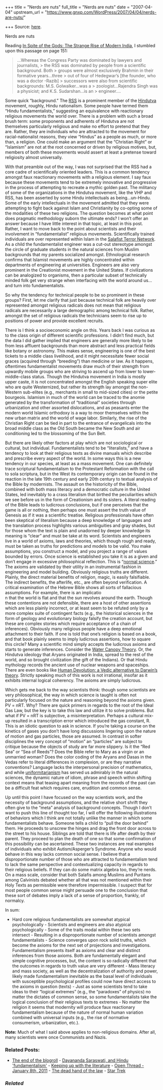 +++
title = "Nerds are nuts"
full_title = "Nerds are nuts"
date = "2007-04-04"
upstream_url = "https://www.gnxp.com/WordPress/2007/04/04/nerds-are-nuts/"

+++
Source: [here](https://www.gnxp.com/WordPress/2007/04/04/nerds-are-nuts/).

Nerds are nuts

Reading [In Spite of the Gods: The Strange Rise of Modern India](https://www.amazon.com/Spite-Gods-Strange-Modern-India/dp/0385514743/ref=pd_bbs_sr_1/002-9954258-8060061?ie=UTF8&s=books&qid=1175666384&sr=8-1), I stumbled upon this passage on page 151:

> …Whereas the Congress Party was dominated by lawyers and journalists, > the RSS was dominated by people from a scientific background. Both > groups were almost exclusively Brahmin in their formative years…three > out of four of Hedegwar’s \[the founder, who was a doctor -Razib\] > successors were also from scientific backgrounds: M.S. Golwalker…was a > zoologist…Rajendra Singh was a physicist; and K.S. Sudarshan…is an > engineer….

Some quick “background.” The [RSS](https://en.wikipedia.org/wiki/Rashtriya_Swayamsevak_Sangh) is a prominent member of the [Hindutva](https://en.wikipedia.org/wiki/Hindutva) movement, roughly, Hindu nationalism. Some people have termed them “Hindu fundamentalists,” suggesting an equivalence with reactionary religious movements the world over. There is a problem with such a broad brush term: some proponents and adherents of Hindutva are not themselves particularly religious and make no effort to pretend that they are. Rather, they are individuals who are attracted to the movement for racial-nationalist reasons, they view “Hindus” as a people as much, or more than, a religion. One could make an argument that the “Christian Right” or “Islamism” are not at the root concerned or driven by religious motives, but, members of both these movements would assert at least a pretense toward religiosity almost universally.

With that preamble out of the way, I was not surprised that the RSS had a core cadre of scientifically oriented leaders. This is a common tendency amongst faux reactionary movements with a religious element. I say faux because these movements tend to be extremely innovative and progressive in the process of attempting to recreate a mythic golden past. The militancy of some of the organizations in the Hindutva movement, like the VHP and RSS, has been asserted by some Hindu intellectuals as being…un-Hindu. Some of the early intellectuals in the movement admitted that they were attempting to fight back against Islam and Christianity by co-opting some of the modalities of these two religions. The question becomes at what point does pragmatic methodology suborn the ultimate ends? I won’t offer an answer because I have little interest in that topic, at least in this post. Rather, I want to move back to the point about scientists and their involvement in “fundamentalist” religious movements. Scientifically trained individuals are over represented within Islam in the [Salafist Terror Network](https://www.gnxp.com/blog/2005/07/profile-of-salafi-jihadists.php). As a child the fundamentalist engineer was a cut-out stereotype amongst the circle of graduate students in the natural sciences from Muslim backgrounds that my parents socialized amongst. Ethnological research confirms that Islamist movements are highly concentrated within departments of engineering at universities. Engineers are also very prominent in the Creationist movement in the United States. If civilizations can be analogized to organisms, then a particular subset of technically minded folk get very strange when interfacing with the world around us…and turn into fundamentalists.

So why the tendency for technical people to be so prominent in these groups? First, let me clarify that just because technical folk are heavily over represented amongst religious radicals does not mean that religious radicals are necessarily a large demographic among technical folk. Rather, amongst the set of religious radicals the technicians seem to rise up to positions of power and provide excellent recruits.

There is I think a socioeconomic angle on this. Years back I was curious as to the class origin of different scientific professions. I didn’t find much, but the data I did gather implied that engineers are generally more likely to be from less affluent backgrounds than more abstract and less practical fields like botany or astronomy. This makes sense, engineering is one of the best tickets to a middle class livelihood, and it might necessitate fewer social graces (acquired through “breeding”) than medicine or law. As it happens, oftentimes fundamentalist movements draw much of their strength from upwardly mobile groups who are striving to ascend up from lower to lower-middle-class status. Though the Hindutva movement in India is mostly upper caste, it is not concentrated amongst the English speaking super elite who are quite Westernized, but rather its strength lay amongst the non-Western sub-elites (e.g., merchants in small to mid-sized cities) or the petite bourgeois. Islamism in much of the world can be traced to the anomie generated by the transformation of “traditional” societies through urbanization and other assorted dislocations, and as peasants enter the modern world Islamic orthodoxy is a way to moor themselves within the new urban matrix and the world of wage labor. Similarly, the rise of the Christian Right can be tied in part to the entrance of evangelicals into the broad middle class as the Old South became the New South and air conditioning led to the blossoming of the Sun Belt.

But there are likely other factors at play which are not sociological or cultural, but individual. Fundamentalists tend to be “literalists,” and have a tendency to look at their religious texts as divine manuals which describe and prescribe every aspect of the world. In some ways this is a new tendency in our species, at least as a mass movement. One can definitely trace scriptural fundamentalism to the Protestant Reformation with the call to sola scriptura, but in the West its contemporary origin can be found in the reaction in the late 19th century and early 20th century to textual analysis of the Bible by modernists. The assault on the historicity of the Bible, combined with both mass literacy and a democratic culture in the United States, led inevitably to a crass literalism that birthed the peculiarities which we see before us in the form of Creationism and its sisters. A literal reading of the Bible leads to ludicrous conclusions, but if one perceives that the game is all or nothing, then perhaps one must assert the truth value of Genesis as if it was a scientific treatise. Religious professionals have often been skeptical of literalism because a deep knowledge of languages and the translation process highlights various ambiguities and gray shades, but for those whom the text is plain and unadorned by deeper knowledge its meaning is “clear” and must be take at its word. Scientists and engineers live in a world of axioms, laws and theories, which though rough and ready, must be taken as truths for predictions and models to be valid. You make assumptions, you construct a model, and you project a range of values bounded by errors. Once science is established you take it is as a given and don’t engage in excessive philosophical reflection. This is “[normal science](https://en.wikipedia.org/wiki/Normal_science).” The axioms are validated by their utility in an instrumental fashion in engineering and model building. Obviously religious truths are different. Plainly, the direct material benefits of religion, magic, is easily falsifiable. The indirect benefits, the afterlife, etc., are often beyond verification. A critical examination of the Hebrew Bible shows all sorts of fallacious assumptions. For example, there is an implicatio  
n that the world is flat and that the sun revolves around the earth. Though these contentions are not defensible, there are a host of other assertions which are less plainly incorrect, or at least seem to be refuted only by a more complex suite of contingent facts (e.g., the historical sciences in the form of geology and evolutionary biology falsify the creation account, but these are complex stories which require acceptance of a chain of inferences). Obviously many religious people have a deep emotional attachment to their faith. If one is told that one’s religion is based on a book, and that book plainly seems to imply ludicrous assertions, how to square this circle? Many a scientific mind simply accepts the ludicrous axioms and starts to generate inferences. Consider the [Water Canopy Theory](http://www.godandscience.org/youngearth/canopy.html). Or, the Hindutva ideology that Aryans originated in India, spread to the rest of the world, and so brought civilization (the gift of the Indians). Or that Hindu mythology records the ancient use of nuclear weapons and spaceships. There are even books like [Human Devolution: a Vedic alternative to Darwin’s theory](https://www.amazon.com/Human-Devolution-alternative-Darwins-theory/dp/0892133341/ref=pd_bbs_sr_1/002-9954258-8060061?ie=UTF8&s=books&qid=1175674970&sr=1-1). Strictly speaking much of this work is not irrational, insofar as it exhibits internal logical coherency. The axioms are simply ludicrous.

Which gets me back to the way scientists think: though some scientists are very philosophical, the way in which science is taught is often not particularly focused on the nature and reasoning beyond the axioms given. PV = nRT. Why? There are quick primers in regards to the root of the Ideal Gas Law, but the key is to take this law and utilize it to solve problems. But what if PV = nRT is subjective, a misinterpretation. Perhaps a cultural mix-up resulted in a transcription error which introduced the gas constant, R. This is an idiotic question to ask in science. If you’re taking a course on the kinetics of gases you don’t have long discussions lingering upon the nature of motion and gas particles, those are assumed. In contrast in softer disciplines the very concept of “motion” an “particles” are subject to critique because the objects of study are far more slippery. Is it the “Red Sea” or “Sea of Reeds”? Does the Bible refer to Mary as a virgin or an unmarried woman? Does the color coding of the Aryans and Dasas in the Vedas refer to literal differences in complexion, or are they narrative conventions? Language lacks the interpersonal precision of mathematics, and while [uniformitarianism](https://en.wikipedia.org/wiki/Uniformitarianism_%28science%29) has served us admirably in the natural sciences, the dynamic nature of idiom, phrase and speech within shifting context means that teasing apart meaning from the records of the past can be a difficult feat which requires care, erudition and common sense.

Up until this point I have focused on the way scientists work, and the necessity of background assumptions, and the relative short shrift they often give to the “meta” analysis of background concepts. Though I don’t want to push this line of thought too far, I will offer the following illustrations of behaviors which I think are not totally unlike the manner in which some fundamentalists behave. Someone tells a child to “pull the door behind” them. He proceeds to unscrew the hinges and drag the front door across to the street to his house. Siblings are told that there is life after death by their parent. They proceed to plan the death of one so that some confirmation of this possibility can be ascertained. These two instances are real examples of individuals who exhibit Autism/Asperger’s Syndrome. Anyone who would behave in this way lacks common social sense. I believe that a disproportionate number of those who are attracted to fundamentalism tend to lack the same perspective and contextualizing capacity in regards to their religious beliefs. If they can do some matrix algebra too, they’re nerds. On a mass scale, consider that both Salafis among Muslims and Puritans among Calvinists debated whether all that was not mentioned within their Holy Texts as permissible were therefore impermissible. I suspect that for most people common sense might persuade one to the conclusion that these sort of debates imply a lack of a sense of proportion, frankly, of normalcy.

In sum:

- Hard core religious fundamentalists are somewhat atypical
  psychologically - Scientists and engineers are also atypical psychologically - Some of the traits modal within these two sets intersect - Resulting in a disproportionate number of scientists amongst
  fundamentalists - Science converges upon rock solid truths, which become the axioms for
  the next set of projections and investigations. Fundamentalism
  presents itself as axioms and clear and distinct inferences from those
  axioms. Both are fundamentally elegant and simple cognitive processes,
  but, the content is so radically different that the outcomes in
  regards to truth value are very different - Mass literacy and mass society, as well as the decentralization of
  authority and power, likely made fundamentalism inevitable as the
  basal level of individuals with susceptible psychological profiles
  could now have direct access to the axioms in question (texts) - Just as some scientists tend to take ideas to their “logical extremes”
  (e.g., the “paradoxes” of physics) no matter the dictates of common
  sense, so some fundamentalists take the logical conclusion of their
  religious texts to extremes - No matter the religion it seems that modernity will produce faux
  reactionary fundamentalism because of the nature of normal human
  variation combined with universal inputs (e.g., the rise of normative
  consumerism, urbanization, etc.).

**Note:** Much of what I said above applies to non-religious domains. After all, many scientists were once Communists and Nazis.

### Related Posts:

- [The end of the
  blogroll](https://www.gnxp.com/WordPress/2013/01/04/the-end-of-the-blogroll/) - [Dayananda Saraswati, and Hindu
  'fundamentalism'](https://www.gnxp.com/WordPress/2007/08/06/dayananda-saraswati-and-hindu-fundamentalism/) - [Keeping up with the
  literature](https://www.gnxp.com/WordPress/2008/08/14/keeping-up-with-the-literature/) - [Open Thread - January 8th,
  2011](https://www.gnxp.com/WordPress/2011/01/08/open-thread-january-8th-2011/) - [The dead hand of the
  law](https://www.gnxp.com/WordPress/2007/05/26/the-dead-hand-of-the-law/) - [Star Trek](https://www.gnxp.com/WordPress/2009/05/09/star-trek/)

### *Related*

[](https://www.addtoany.com/add_to/facebook?linkurl=https%3A%2F%2Fwww.gnxp.com%2FWordPress%2F2007%2F04%2F04%2Fnerds-are-nuts%2F&linkname=Nerds%20are%20nuts "Facebook")[](https://www.addtoany.com/add_to/twitter?linkurl=https%3A%2F%2Fwww.gnxp.com%2FWordPress%2F2007%2F04%2F04%2Fnerds-are-nuts%2F&linkname=Nerds%20are%20nuts "Twitter")[](https://www.addtoany.com/add_to/email?linkurl=https%3A%2F%2Fwww.gnxp.com%2FWordPress%2F2007%2F04%2F04%2Fnerds-are-nuts%2F&linkname=Nerds%20are%20nuts "Email")[](https://www.addtoany.com/share)

